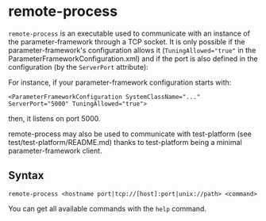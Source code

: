 # remote-process

`remote-process` is an executable used to communicate with an instance of the
parameter-framework through a TCP socket.  It is only possible if the
parameter-framework's configuration allows it (`TuningAllowed="true"` in the
ParameterFrameworkConfiguration.xml) and if the port is also defined in the
configuration (by the `ServerPort` attribute):

For instance, if your parameter-framework configuration starts with:

    <ParameterFrameworkConfiguration SystemClassName="..." ServerPort="5000" TuningAllowed="true">

then, it listens on port 5000.

remote-process may also be used to communicate with test-platform
(see test/test-platform/README.md) thanks to test-platform being a minimal
parameter-framework client.

## Syntax

    remote-process <hostname port|tcp://[host]:port|unix://path> <command>

You can get all available commands with the `help` command.
